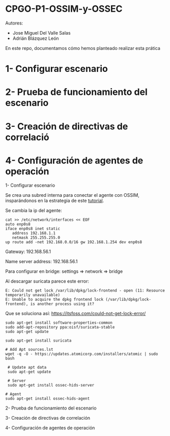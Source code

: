 # CPGO-P1-OSSIM-y-OSSEC

Autores:

- Jose Miguel Del Valle Salas
- Adrián Blázquez León

En este repo, documentamos cómo hemos planteado realizar esta prática

# 1- Configurar escenario
# 2- Prueba de funcionamiento del escenario
# 3- Creación de directivas de correlació
# 4- Configuración de agentes de operación

1- Configurar escenario

Se crea una subred interna para conectar el agente con OSSIM, insparándonos en la estrategia de este [tutorial](https://www.brianlinkletter.com/2016/07/how-to-use-virtualbox-to-emulate-a-network/#:~:text=To%20connect%20two%20virtual%20machines,the%20Router%2D1%20virtual%20machine).

Se cambia la ip del agente:

```
cat >> /etc/network/interfaces << EOF 
auto enp0s8
iface enp0s8 inet static
   address 192.168.1.1
   netmask 255.255.255.0
up route add -net 192.168.0.0/16 gw 192.168.1.254 dev enp0s8
```


Gateway: 192.168.56.1

Name server address: 192.168.56.1

Para configurar en bridge: settings => network => bridge

Al descargar suricata parece este error:

```
E: Could not get lock /var/lib/dpkg/lock-frontend - open (11: Resource temporarily unavailable)
E: Unable to acquire the dpkg frontend lock (/var/lib/dpkg/lock-frontend), is another process using it?
```

Que se soluciona así:
https://itsfoss.com/could-not-get-lock-error/

```
sudo apt-get install software-properties-common
sudo add-apt-repository ppa:oisf/suricata-stable
sudo apt-get update

sudo apt-get install suricata 
```

```
# Add Apt sources.lst
wget -q -O - https://updates.atomicorp.com/installers/atomic | sudo bash

 # Update apt data
 sudo apt-get update

 # Server
 sudo apt-get install ossec-hids-server

# Agent
sudo apt-get install ossec-hids-agent
```



2- Prueba de funcionamiento del escenario

3- Creación de directivas de correlación

4- Configuración de agentes de operación



